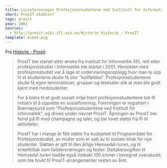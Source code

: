 ```yaml
---
title: Linjeforeningen Profesjonsstudentene ved Institutt for Informatikk (ProsIT) etablert
short: ProsIT etablert
tags: prosit
year: 2001
sources:
  - http://prosit.wiki.ifi.uio.no/Historie Historie - ProsIT
template: event.pug
---
```


Fra [Historie - Prosit](http://prosit.wiki.ifi.uio.no/Historie):

> ProsIT ble startet etter ønske fra Institutt for Informatikk (Ifi), rett etter profesjonsstudiet i Informatikk ble startet i 2001. Hensikten med profesjonsstudiet var å lage et undervisningsopplegg hvor man la opp til at studentene skulle få stor "kullfølelse". Profesjonsstudentene skulle få egne terminalstuer, grupper og lesesaler slik at man ble godt kjent med medstudenter.
> 
> For å bidra til et godt sosialt miljø blant profesjonsstudentene tok Ifi initiativ til å opprette en sosialforening. Foreningen er registrert i Brønnøysund som "Profesjonsstudentene ved Institutt for Informatikk", og drives under navnet ProsIT. Åpningen av ProsIT ble feiret på Ifi med champagne og taler, og ble lovet støtte fra Ifi til aktiviteter.
> 
> ProsIT har i mange år fått støtte fra budsjettet til Programrådet for Profesjonsstudiet, av midler som er satt av til sosiale tiltak for nye studenter. Støtten er gitt til den årlige Hemsedal-turen, og til enkelttiltak som fadderordningen og fester. Deltakeravgiften til Hemsedal-turen hadde også innbakt 100 kroner i beregnet overskudd, som ble brukt til ProsIT-arrangementer resten av året.